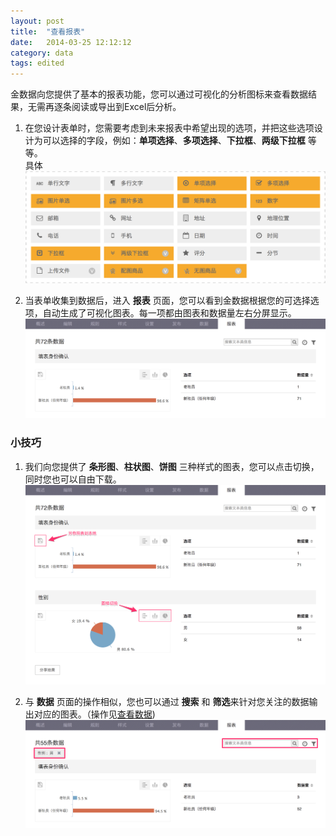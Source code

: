 ```yaml
---
layout: post
title:  "查看报表"
date:   2014-03-25 12:12:12
category: data
tags: edited
---
```


金数据向您提供了基本的报表功能，您可以通过可视化的分析图标来查看数据结果，无需再逐条阅读或导出到Excel后分析。

1. 在您设计表单时，您需要考虑到未来报表中希望出现的选项，并把这些选项设计为可以选择的字段，例如：**单项选择**、**多项选择**、**下拉框**、**两级下拉框** 等等。  
具体
   ![field](/images/report-field.png)
   
2. 当表单收集到数据后，进入 **报表** 页面，您可以看到金数据根据您的可选择选项，自动生成了可视化图表。每一项都由图表和数据量左右分屏显示。
	![result](/images/report-result.png)


### 小技巧

1. 我们向您提供了 **条形图**、**柱状图**、**饼图** 三种样式的图表，您可以点击切换，同时您也可以自由下载。
	![result_chart](/images/report-result_chart.png)

2. 与 **数据** 页面的操作相似，您也可以通过 **搜索** 和 **筛选**来针对您关注的数据输出对应的图表。（操作见[查看数据](data.html))
	![result_chart](/images/report-filter.png)